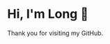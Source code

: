 # Hi, I'm Long 👋

Thank you for visiting my GitHub.

<!-- ## About Me: 

Thank you for visiting my GitHub. Here's a brief introduction about myself. 

- :man_student: I come from a Chemical Engineering background and am pursuing a Master's in Software Engineering.
- :man_mechanic: Over the years, I've had the privilege of working across diverse industries, such as oil and gas, manufacturing, operations, and healthcare, in all roles geared toward data-driven solutions.
- :computer: At my current job, I’m building an entire end-to-end data portal and system from the ground up, applying my skills in database design, data modelling, analytics, visualization, and front-end web development.
- :microscope: My passion for data and tech is more than just a job; it's a personal journey of continuous learning and growth.

## What I'm Learning:

- I code (almost) daily to get better at solving problems. Check out my streak below!
- I mostly learn from books, taking notes with pen and paper (I'm old-school and I know it).
- I’m enthusiastic about the cloud tech and studying for the Azure DP-100 and DP-203 exams.

## How to reach me:
  
- LinkedIn: [in/longnca](https://www.linkedin.com/in/longnca/)

## Languages and Tools:

[![My Skills](https://skillicons.dev/icons?i=py,django,docker,git,mysql,postgres,aws,azure,gcp,html,css,js&perline=6)](https://skillicons.dev) -->

<!--
## My GitHub Stats:

<p><img align="center" src="https://github-readme-stats.vercel.app/api/top-langs/?username=longnca&size_weight=1.0&count_weight=0.0&langs_count=8&show_icons=true&locale=en&layout=compact" alt="longnca" /></p>
<p><img align="center" src="https://github-readme-streak-stats.herokuapp.com?user=longnca" alt="longnca" /></p> -->

<!-- This is the legacy section 
[![longnca's Top Languages](https://github-readme-stats.vercel.app/api/top-langs/?username=longnca&theme=default&show_icons=true&hide_border=false&layout=compact)](https://gh-stats-gen.vercel.app/)

[![longnca's Streak](https://github-readme-streak-stats.herokuapp.com/?user=longnca&theme=default&hide_border=false)](https://gh-stats-gen.vercel.app/)
-->

